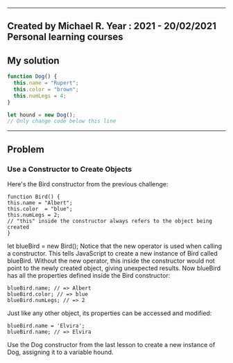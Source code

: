 ------
Created by Michael R. Year : 2021 - 20/02/2021 Personal learning courses
------

## My solution

```javascript
function Dog() {
  this.name = "Rupert";
  this.color = "brown";
  this.numLegs = 4;
}

let hound = new Dog();
// Only change code below this line
```
---

## Problem
### Use a Constructor to Create Objects
Here's the Bird constructor from the previous challenge:
```
function Bird() {
this.name = "Albert";
this.color  = "blue";
this.numLegs = 2;
// "this" inside the constructor always refers to the object being created
}
```
let blueBird = new Bird();
Notice that the new operator is used when calling a constructor. This tells JavaScript to create a new instance of Bird called blueBird. Without the new operator, this inside the constructor would not point to the newly created object, giving unexpected results. Now blueBird has all the properties defined inside the Bird constructor:
```
blueBird.name; // => Albert
blueBird.color; // => blue
blueBird.numLegs; // => 2
```
Just like any other object, its properties can be accessed and modified:
```
blueBird.name = 'Elvira';
blueBird.name; // => Elvira
```
Use the Dog constructor from the last lesson to create a new instance of Dog, assigning it to a variable hound.
